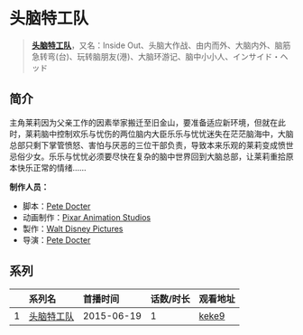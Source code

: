# 头脑特工队


> <u>**[头脑特工队](https://bgm.tv/subject/119035)**</u>，又名：Inside Out、头脑大作战、由内而外、大脑内外、脑筋急转弯(台)、玩转脑朋友(港)、大脑环游记、脑中小小人、インサイド・ヘッド

## 简介

主角莱莉因为父亲工作的因素举家搬迁至旧金山，要准备适应新环境，但就在此时，莱莉脑中控制欢乐与忧伤的两位脑内大臣乐乐与忧忧迷失在茫茫脑海中，大脑总部只剩下掌管愤怒、害怕与厌恶的三位干部负责，导致本来乐观的莱莉变成愤世忌俗少女。乐乐与忧忧必须要尽快在复杂的脑中世界回到大脑总部，让莱莉重拾原本快乐正常的情绪……

**制作人员：**
- 脚本：[Pete Docter](https://bgm.tv/person/15531)
- 动画制作：[Pixar Animation Studios](https://bgm.tv/person/7960)
- 製作：[Walt Disney Pictures](https://bgm.tv/person/6816)
- 导演：[Pete Docter](https://bgm.tv/person/15531)



## 系列

|     | 系列名   | 首播时间       | 话数/时长 | 观看地址                                                    |
| :-- | :---- | :--------- | :---- | :------------------------------------------------------ |
| 1   |[头脑特工队](https://bgm.tv/subject/119035)| 2015-06-19 | 1     | [keke9](https://www.keke9.app/play/43606-4-404736.html) |



